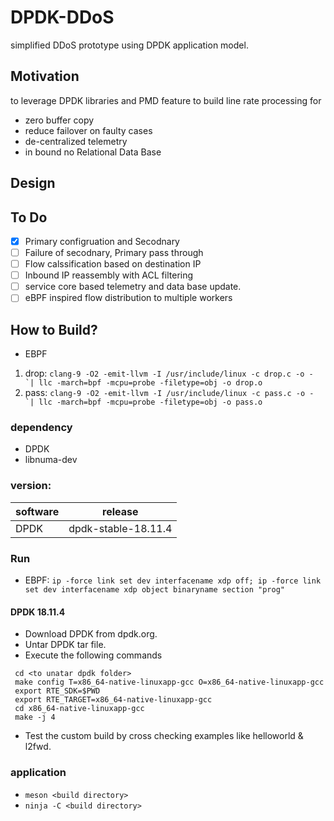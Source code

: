 # DPDK-DDoS
simplified DDoS prototype using DPDK application model.

## Motivation
to leverage DPDK libraries and PMD feature to build line rate processing for
- zero buffer copy
- reduce failover on faulty cases
- de-centralized telemetry
- in bound no Relational Data Base

## Design

## To Do
 - [x] Primary configruation and Secodnary
 - [ ] Failure of secodnary, Primary pass through
 - [ ] Flow calssification based on destination IP
 - [ ] Inbound IP reassembly with ACL filtering
 - [ ] service core based telemetry and data base update.
 - [ ] eBPF inspired flow distribution to multiple workers

## How to Build?

 - EBPF
 1. drop: ```clang-9 -O2 -emit-llvm -I /usr/include/linux -c drop.c -o - `| llc -march=bpf -mcpu=probe -filetype=obj -o drop.o``` 
 2. pass: ```clang-9 -O2 -emit-llvm -I /usr/include/linux -c pass.c -o - `| llc -march=bpf -mcpu=probe -filetype=obj -o pass.o``` 

### dependency
 - DPDK
 - libnuma-dev

### version:
| software | release |
| -- | -- |
| DPDK | dpdk-stable-18.11.4 |

### Run
 - EBPF: `ip -force link set dev interfacename xdp off; ip -force link set dev interfacename xdp object binaryname section "prog"`

#### DPDK 18.11.4
- Download DPDK from dpdk.org.
- Untar DPDK tar file.
- Execute the following commands
```
 cd <to unatar dpdk folder>
 make config T=x86_64-native-linuxapp-gcc O=x86_64-native-linuxapp-gcc
 export RTE_SDK=$PWD
 export RTE_TARGET=x86_64-native-linuxapp-gcc
 cd x86_64-native-linuxapp-gcc
 make -j 4
```
- Test the custom build by cross checking examples like helloworld & l2fwd.

### application
 - ```meson <build directory>```
 - ```ninja -C <build directory>```

